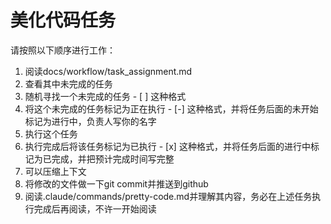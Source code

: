 # 美化代码任务
请按照以下顺序进行工作：
1. 阅读docs/workflow/task_assignment.md
2. 查看其中未完成的任务
3. 随机寻找一个未完成的任务 - [ ] 这种格式
4. 将这个未完成的任务标记为正在执行 - [-] 这种格式，并将任务后面的未开始标记为进行中，负责人写你的名字
5. 执行这个任务
6. 执行完成后将该任务标记为已执行 - [x] 这种格式，并将任务后面的进行中标记为已完成，并把预计完成时间写完整
7. 可以压缩上下文
8. 将修改的文件做一下git commit并推送到github
9. 阅读.claude/commands/pretty-code.md并理解其内容，务必在上述任务执行完成后再阅读，不许一开始阅读
